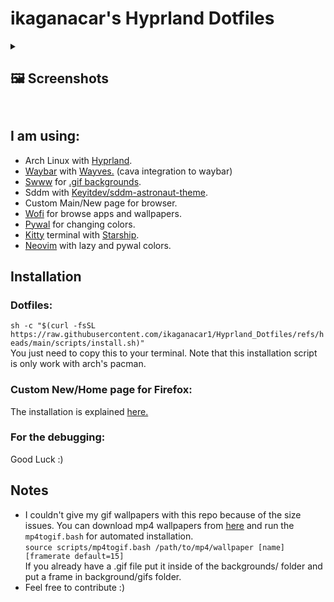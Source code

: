 # ikaganacar's Hyprland Dotfiles

<details>
<summary><h2>🖼️ Screenshots<h2/></summary>

![image](https://github.com/user-attachments/assets/d6706f5d-4eb8-44ee-ad76-f125866ef1e4)<br>
![image](https://github.com/user-attachments/assets/8b5d6c40-e943-4805-923e-11451710a5e4)<br>
![image](https://github.com/user-attachments/assets/2480e981-7223-4736-a137-38436249cd85)<br>


</details>

## I am using:
* Arch Linux with [Hyprland](https://hyprland.org/).
* [Waybar](https://github.com/Alexays/Waybar) with [Wayves.](https://github.com/jvc84/wayves) (cava integration to waybar)
* [Swww](https://github.com/LGFae/swww) for [.gif backgrounds](https://motionbgs.com/). 
* Sddm with [Keyitdev/sddm-astronaut-theme](https://github.com/ikaganacar1/Hyprland_Dotfiles/tree/main/sddm).
* Custom Main/New page for browser.
* [Wofi](https://github.com/SimplyCEO/wofi) for browse apps and wallpapers.
* [Pywal](https://github.com/dylanaraps/pywal) for changing colors.
* [Kitty](https://sw.kovidgoyal.net/kitty/) terminal with [Starship](https://github.com/starship/starship).
* [Neovim](https://neovim.io/) with lazy and pywal colors.

## Installation  
### Dotfiles:
`sh -c "$(curl -fsSL https://raw.githubusercontent.com/ikaganacar1/Hyprland_Dotfiles/refs/heads/main/scripts/install.sh)"` <br>
You just need to copy this to your terminal. Note that this installation script is only work with arch's pacman. <br>

### Custom New/Home page for Firefox:
The installation is explained [here.](https://github.com/ikaganacar1/Hyprland_Dotfiles/tree/main/fuckin_firefox_policy)

### For the debugging:
Good Luck :)

## Notes
* I couldn't give my gif wallpapers with this repo because of the size issues. You can download mp4 wallpapers from [here](https://motionbgs.com/) and run the `mp4togif.bash` for automated installation.<br>
`source scripts/mp4togif.bash /path/to/mp4/wallpaper [name] [framerate default=15]`<br>
If you already have a .gif file put it inside of the backgrounds/ folder and put a frame in background/gifs folder.
* Feel free to contribute :)
